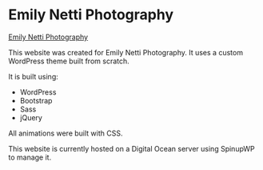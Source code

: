 <h1>Emily Netti Photography</h1>

<a href="https://emilynettiphotography.com">Emily Netti Photography</a>

<p>This website was created for Emily Netti Photography. It uses a custom WordPress theme built from scratch.</p>

  It is built using:
  <ul>
    <li>WordPress</li>
    <li>Bootstrap</li>
    <li>Sass</li>
    <li>jQuery</li>
  </ul>

<p>All animations were built with CSS.</p>

<p>This website is currently hosted on a Digital Ocean server using SpinupWP to manage it.</p>
